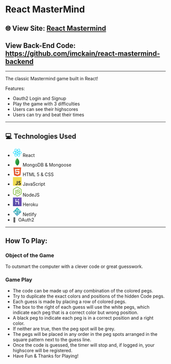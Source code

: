 # React MasterMind

## 🌐 View Site: [React Mastermind](https://react-app-mastermind.netlify.app/) 

## View Back-End Code: https://github.com/imckain/react-mastermind-backend
---

The classic Mastermind game built in React!

Features:
- Oauth2 Login and Signup
- Play the game with 3 difficulties
- Users can see their highscores
- Users can try and beat their times

---

## 💻 Technologies Used 

- <img src="public/images/react.png" width="27"> React
- <img src="public/images/mongo_db.png" width="27"> MongoDB & Mongoose
- <img src="public/images/html5.png" width="27"> HTML 5 & CSS
- <img src="public/images/javascript.png" width="27"> JavaScript
- <img src="public/images/nodejs.png" width="27"> NodeJS
- <img src="public/images/heroku.png" width="27"> Heroku
- <img src="public/images/netlify.png" width="27"> Netlify
- 🔐&nbsp; OAuth2

---

## How To Play: 

### Object of the Game
To outsmart the computer with a clever code or great guesswork.

### Game Play
- The code can be made up of any combination of the colored pegs.
- Try to duplicate the exact colors and positions of the hidden Code pegs.
- Each guess is made by placing a row of colored pegs.
- The box to the right of each guess will use the white pegs, which indicate each peg that is a correct color but wrong position.
- A black peg to indicate each peg is in a correct position and a right color. 
- If neither are true, then the peg spot will be grey. 
- The pegs will be placed in any order in the peg spots arranged in the square pattern next to the guess line.
- Once the code is guessed, the timer will stop and, if logged in, your highscore will be registered.
- Have Fun & Thanks for Playing!